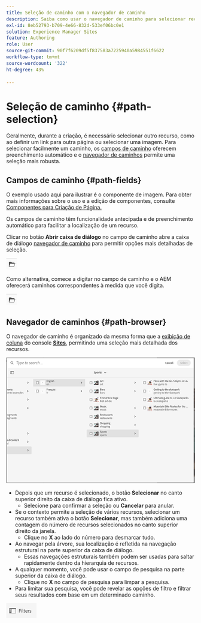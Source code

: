 ```yaml
---
title: Seleção de caminho com o navegador de caminho
description: Saiba como usar o navegador de caminho para selecionar recursos no AEM.
exl-id: 8eb52793-b709-4e66-832d-533ef06bc0e1
solution: Experience Manager Sites
feature: Authoring
role: User
source-git-commit: 90f7f6209df5f837583a7225940a5984551f6622
workflow-type: tm+mt
source-wordcount: '322'
ht-degree: 43%

---
```


# Seleção de caminho {#path-selection}

Geralmente, durante a criação, é necessário selecionar outro recurso, como ao definir um link para outra página ou selecionar uma imagem. Para selecionar facilmente um caminho, os [campos de caminho](#path-fields) oferecem preenchimento automático e o [navegador de caminhos](#path-browser) permite uma seleção mais robusta.

## Campos de caminho   {#path-fields}

O exemplo usado aqui para ilustrar é o componente de imagem. Para obter mais informações sobre o uso e a edição de componentes, consulte [Componentes para Criação de Página.](/help/sites-cloud/authoring/page-editor/components.md)

Os campos de caminho têm funcionalidade antecipada e de preenchimento automático para facilitar a localização de um recurso.

Clicar no botão **Abrir caixa de diálogo** no campo de caminho abre a caixa de diálogo [navegador de caminho](#path-browser) para permitir opções mais detalhadas de seleção.

![Botão Abrir caixa de diálogo de seleção](assets/path-selection-open-selection-dialog.png)

Como alternativa, comece a digitar no campo de caminho e o AEM oferecerá caminhos correspondentes à medida que você digita.

![Botão Abrir caixa de diálogo de seleção](assets/path-selection-open-selection-dialog.png)

## Navegador de caminhos {#path-browser}

O navegador de caminho é organizado da mesma forma que a [exibição de coluna](/help/sites-cloud/authoring/basic-handling.md#column-view) do console [**Sites**,](/help/sites-cloud/authoring/sites-console/introduction.md) permitindo uma seleção mais detalhada dos recursos.

![Navegador de caminhos](/help/sites-cloud/authoring/assets/path-browser.png)

* Depois que um recurso é selecionado, o botão **Selecionar** no canto superior direito da caixa de diálogo fica ativo.
   * Selecione para confirmar a seleção ou **Cancelar** para anular.
* Se o contexto permite a seleção de vários recursos, selecionar um recurso também ativa o botão **Selecionar**, mas também adiciona uma contagem do número de recursos selecionados no canto superior direito da janela.
   * Clique no **X** ao lado do número para desmarcar tudo.
* Ao navegar pela árvore, sua localização é refletida na navegação estrutural na parte superior da caixa de diálogo.
   * Essas navegações estruturais também podem ser usadas para saltar rapidamente dentro da hierarquia de recursos.
* A qualquer momento, você pode usar o campo de pesquisa na parte superior da caixa de diálogo.
   * Clique no **X** no campo de pesquisa para limpar a pesquisa.
* Para limitar sua pesquisa, você pode revelar as opções de filtro e filtrar seus resultados com base em um determinado caminho.

![Opção Filtros](assets/path-selection-filters.png)
